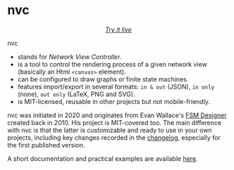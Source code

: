 # nvc

<p align="center"><i>
    <a href="https://nvc.fsndp.com">Try it live</a>
</i></p>

nvc
- stands for *Network View Controller*.
- is a tool to control the rendering process of a given network view (basically
an Html `<canvas>` element).
- can be configured to draw graphs or finite state machines.
- features import/export in several formats: `in & out` (JSON), `in only`
(none), `out only` (LaTeX, PNG and SVG).
- is MIT-licensed, reusable in other projects but not mobile-friendly.

nvc was initiated in 2020 and originates from Evan Wallace's
[FSM Designer](https://github.com/evanw/fsm/) created back in 2010. His project
is MIT-covered too. The main difference with nvc is that the latter is
customizable and ready to use in your own projects, including key changes
recorded in the [changelog](CHANGELOG.md), especially for the first published
version.

A short documentation and practical examples are available [here](doc).
